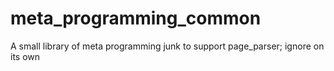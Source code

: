 # meta_programming_common
A small library of meta programming junk to support page_parser; ignore on its own
